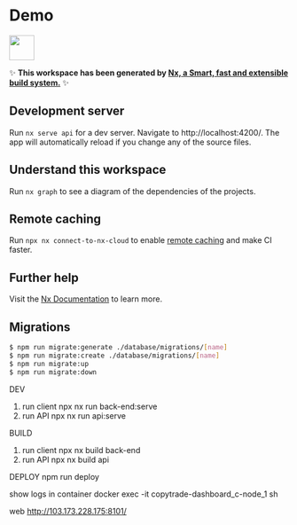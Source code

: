 # Demo

<a href="https://nx.dev" target="_blank" rel="noreferrer"><img src="https://raw.githubusercontent.com/nrwl/nx/master/images/nx-logo.png" width="45"></a>

✨ **This workspace has been generated by [Nx, a Smart, fast and extensible build system.](https://nx.dev)** ✨

## Development server

Run `nx serve api` for a dev server. Navigate to http://localhost:4200/. The app will automatically reload if you change any of the source files.

## Understand this workspace

Run `nx graph` to see a diagram of the dependencies of the projects.

## Remote caching

Run `npx nx connect-to-nx-cloud` to enable [remote caching](https://nx.app) and make CI faster.

## Further help

Visit the [Nx Documentation](https://nx.dev) to learn more.

## Migrations
```bash
$ npm run migrate:generate ./database/migrations/[name]
$ npm run migrate:create ./database/migrations/[name]
$ npm run migrate:up
$ npm run migrate:down
```

DEV
1. run client
npx nx run back-end:serve   
2. run API
npx nx run api:serve

BUILD
1. run client
npx nx build back-end
2. run API
npx nx build api

DEPLOY
npm run deploy

show logs 
in container 
docker exec  -it copytrade-dashboard_c-node_1 sh

web 
http://103.173.228.175:8101/